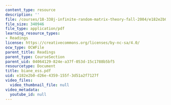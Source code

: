 ```yaml
---
content_type: resource
description: ''
file: /courses/18-338j-infinite-random-matrix-theory-fall-2004/e182e2b0d26e4359155f3d51a2f7127f_biane_ess.pdf
file_size: 340946
file_type: application/pdf
learning_resource_types:
- Readings
license: https://creativecommons.org/licenses/by-nc-sa/4.0/
ocw_type: OCWFile
parent_title: Readings
parent_type: CourseSection
parent_uid: 04064129-824e-a37f-053d-15c1788b5bf5
resourcetype: Document
title: biane_ess.pdf
uid: e182e2b0-d26e-4359-155f-3d51a2f7127f
video_files:
  video_thumbnail_file: null
video_metadata:
  youtube_id: null
---
```

